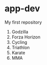 # app-dev
My first repository
1. Godzilla
2. Forza Horizon
3. Cycling
4. Triathlon
5. Karate
6. MMA
